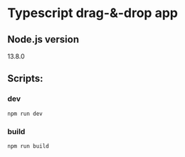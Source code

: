# Typescript drag-&-drop app 

## Node.js version
13.8.0

## Scripts:

### dev
`npm run dev`

### build
`npm run build`
